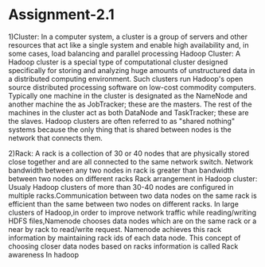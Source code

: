 # Assignment-2.1
1)Cluster: In a computer system, a cluster is a group of servers and other resources that act like a single system and enable high availability and, in some cases, load balancing and parallel processing Hadoop Cluster: A Hadoop cluster is a special type of computational cluster designed specifically for storing and analyzing huge amounts of unstructured data in a distributed computing environment. Such clusters run Hadoop's open source distributed processing software on low-cost commodity computers. Typically one machine in the cluster is designated as the NameNode and another machine the as JobTracker; these are the masters. The rest of the machines in the cluster act as both DataNode and TaskTracker; these are the slaves. Hadoop clusters are often referred to as "shared nothing" systems because the only thing that is shared between nodes is the network that connects them.

2)Rack: A rack is a collection of 30 or 40 nodes that are physically stored close together and are all connected to the same network switch. Network bandwidth between any two nodes in rack is greater than bandwidth between two nodes on different racks Rack arrangement in Hadoop cluster: Usualy Hadoop clusters of more than 30-40 nodes are configured in multiple racks.Communication between two data nodes on the same rack is efficient than the same between two nodes on different racks. In large clusters of Hadoop,in order to improve network traffic while reading/writing HDFS files,Namenode chooses data nodes which are on the same rack or a near by rack to read/write request. Namenode achieves this rack information by maintaining rack ids of each data node. This concept of choosing closer data nodes based on racks information is called Rack awareness In hadoop
